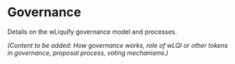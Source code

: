 # Governance

Details on the wLiquify governance model and processes.

*(Content to be added: How governance works, role of wLQI or other tokens in governance, proposal process, voting mechanisms.)* 